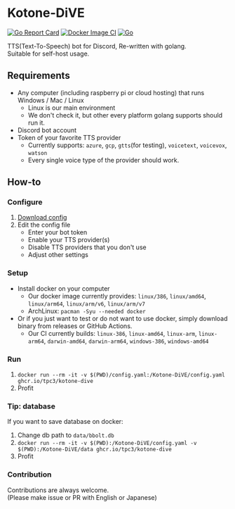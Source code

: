 # Kotone-DiVE

[![Go Report Card](https://goreportcard.com/badge/github.com/tpc3/kotone-dive)](https://goreportcard.com/report/github.com/tpc3/kotone-dive)
[![Docker Image CI](https://github.com/tpc3/Kotone-DiVE/actions/workflows/docker-image.yml/badge.svg)](https://github.com/tpc3/Kotone-DiVE/actions/workflows/docker-image.yml)
[![Go](https://github.com/tpc3/Kotone-DiVE/actions/workflows/go.yml/badge.svg)](https://github.com/tpc3/Kotone-DiVE/actions/workflows/go.yml)

TTS(Text-To-Speech) bot for Discord, Re-written with golang.  
Suitable for self-host usage.

## Requirements

* Any computer (including raspberry pi or cloud hosting) that runs Windows / Mac / Linux
  * Linux is our main environment
  * We don't check it, but other every platform golang supports should run it.
* Discord bot account
* Token of your favorite TTS provider
  * Currently supports: `azure`, `gcp`, `gtts`(for testing), `voicetext`, `voicevox`, `watson`
  * Every single voice type of the provider should work.

## How-to

### Configure

1. [Download config](https://raw.githubusercontent.com/tpc3/Kotone-DiVE/master/config.yaml)
1. Edit the config file
    * Enter your bot token
    * Enable your TTS provider(s)
    * Disable TTS providers that you don't use
    * Adjust other settings

### Setup

* Install docker on your computer
  * Our docker image currently provides: `linux/386`, `linux/amd64`, `linux/arm64`, `linux/arm/v6`, `linux/arm/v7`
  * ArchLinux: `pacman -Syu --needed docker`
* Or if you just want to test or do not want to use docker, simply download binary from releases or GitHub Actions.
  * Our CI currently builds: `linux-386`, `linux-amd64`, `linux-arm`, `linux-arm64`, `darwin-amd64`, `darwin-arm64`, `windows-386`, `windows-amd64`

### Run

1. `docker run --rm -it -v $(PWD)/config.yaml:/Kotone-DiVE/config.yaml ghcr.io/tpc3/kotone-dive`
1. Profit

### Tip: database

If you want to save database on docker:

1. Change db path to `data/bbolt.db`
1. `docker run --rm -it -v $(PWD):/Kotone-DiVE/config.yaml -v $(PWD):/Kotone-DiVE/data ghcr.io/tpc3/kotone-dive`
1. Profit

### Contribution

Contributions are always welcome.  
(Please make issue or PR with English or Japanese)
